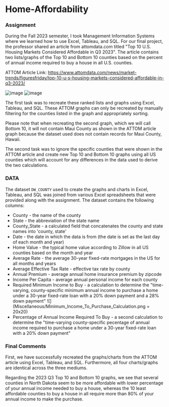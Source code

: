 # Home-Affordability
### Assignment
 During the Fall 2023 semester, I took Management Information Systems where we learned how to use Excel, Tableau, and SQL.
 For our final project, the professor shared an article from attomdata.com titled "Top 10 U.S. Housing Markets Considered Affordable in Q3 2023". The article contains two lists/graphs of the Top 10 and Bottom 10 counties based on the percent of annual income required to buy a house in all U.S. counties. 

ATTOM Article Link: https://www.attomdata.com/news/market-trends/figuresfriday/top-10-u-s-housing-markets-considered-affordable-in-q3-2023/

![image](https://www.attomdata.com/wp-content/uploads/2023/10/Top-10-Q3-2023-Affordability-Report-Affordable.png.webp)
![image](https://www.attomdata.com/wp-content/uploads/2023/10/Top-10-Q3-2023-Affordability-Report-Unaffordable.png.webp)

 The first task was to recreate these ranked lists and graphs using Excel, Tableau, and SQL. These ATTOM graphs can only be recreated by manually filtering for the counties listed in the graph and appropriately sorting.

 Please note that when recreating the second graph, which we will call Bottom 10, it will not contain Maui County as shown in the ATTOM article graph because the dataset used does not contain records for Maui County, Hawaii.

 The second task was to ignore the specific counties that were shown in the ATTOM article and create new Top 10 and Bottom 10 graphs using all US counties which will account for any differences in the data used to derive the two calculations.

### DATA
 The dataset `DW_COUNTY` used to create the graphs and charts in Excel, Tableau, and SQL was joined from various Excel spreadsheets that were provided along with the assignment.
 The dataset contains the following columns:
- County - the name of the county
- State - the abbreviation of the state name
- County_State - a calculated field that concatenates the county and state names into 'county, state'
- Date - the date in which the data is from (the date is set as the last day of each month and year)
- Home Value - the typical home value according to Zillow in all US counties based on the month and year
- Average Rate - the average 30-year fixed-rate mortgages in the US for all months and years
- Average Effective Tax Rate - effective tax rate by county 
- Annual Premium - average annual home insurance premium by zipcode
- Income Per Capita - average annual personal income for each county
- Required Minimum Income to Buy - a calculation to determine the "time-varying, county-specific minimum annual income to purchase a home under a 30-year fixed-rate loan with a 20% down payment and a 28% down payment"
  ![](Miscellaneous/Minimum_Income_To_Purchase_Calculation.png = 20x20)
- Percentage of Annual Income Required To Buy - a second calculation to determine the "time-varying county-specific pecentage of annual income required to purchase a home under a 30-year fixed-rate loan with a 20% down payment"

### Final Comments
First, we have successfully recreated the graphs/charts from the ATTOM article using Excel, Tableau, and SQL. Furthermore, all four charts/graphs are identical across the three mediums. 

Regarding the 2023 Q3 Top 10 and Bottom 10 graphs, we see that several counties in North Dakota seem to be more affordable with lower percentage of your annual income needed to buy a house, whereas the 10 least affordable counties to buy a house in all require more than 80% of your annual income to make the purchase.
